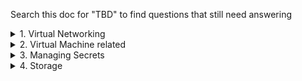Search this doc for "TBD" to find questions that still need answering 

<details><summary>1. Virtual Networking</summary>

# vnet Peering
1. **When a peering status says "Disconnected", how to resolve?**
   - Delete and recreate
  
2. What does **Gateway Transit disabled/enabled do**?
   - TBD
   
# Default routes
1. By default, can Azure virtual machines connect to the internet?
   - TBD but I think No
</details>

<details><summary>2. Virtual Machine related</summary>

1. **How do you move managed data disk to another VM?**
   - TBD
   
# Storage-related

1. **What type of storage is needed to store virtual disk files for Azure VMs?**
   - TBD but I think Blob storage
</details>



<details><summary>3. Managing Secrets</summary>

1. **ARM deployments - how to make sure password is not stored in plaintext in json file?**
   - TBD but I think AKV
    

2. **ARM deployments - what is needed to access Azure Key Vault secret during ARM template deployment?**
   - TBD but I think you need an access key
</details>


<details><summary>4. Storage </summary>

1. **What is URL of an Azure File Share?**
   - TBD but I think https://**name_of_storage_acct**.file.core.windows.net/**name_of_file_share**
</details>
